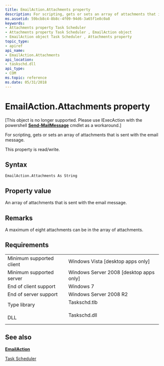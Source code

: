 ```yaml
---
title: EmailAction.Attachments property
description: For scripting, gets or sets an array of attachments that is sent with the email message.
ms.assetid: 59bcb8c4-8b8c-4f09-94d6-3a65f1e8c0a8
keywords:
- Attachments property Task Scheduler
- Attachments property Task Scheduler , EmailAction object
- EmailAction object Task Scheduler , Attachments property
topic_type:
- apiref
api_name:
- EmailAction.Attachments
api_location:
- taskschd.dll
api_type:
- COM
ms.topic: reference
ms.date: 05/31/2018
---
```


# EmailAction.Attachments property

\[This object is no longer supported. Please use IExecAction with the powershell [**Send-MailMessage**](/powershell/module/microsoft.powershell.utility/send-mailmessage) cmdlet as a workaround.\]

For scripting, gets or sets an array of attachments that is sent with the email message.

This property is read/write.

## Syntax


```VB
EmailAction.Attachments As String
```



## Property value

An array of attachments that is sent with the email message.

## Remarks

A maximum of eight attachments can be in the array of attachments.

## Requirements



|                                     |                                                                                         |
|-------------------------------------|-----------------------------------------------------------------------------------------|
| Minimum supported client<br/> | Windows Vista \[desktop apps only\]<br/>                                          |
| Minimum supported server<br/> | Windows Server 2008 \[desktop apps only\]<br/>                                    |
| End of client support<br/>    | Windows 7<br/>                                                                    |
| End of server support<br/>    | Windows Server 2008 R2<br/>                                                       |
| Type library<br/>             | <dl> <dt>Taskschd.tlb</dt> </dl> |
| DLL<br/>                      | <dl> <dt>Taskschd.dll</dt> </dl> |



## See also

<dl> <dt>

[**EmailAction**](emailaction.md)
</dt> <dt>

[Task Scheduler](task-scheduler-start-page.md)
</dt> </dl>

 

